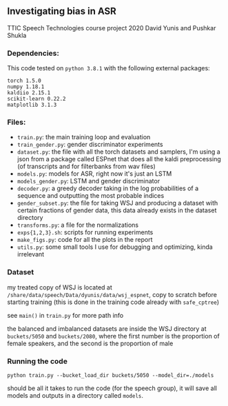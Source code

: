## Investigating bias in ASR

TTIC Speech Technologies course project 2020
David Yunis and Pushkar Shukla

### Dependencies:
This code tested on `python 3.8.1` with the following external packages:
```
torch 1.5.0
numpy 1.18.1
kaldiio 2.15.1
scikit-learn 0.22.2
matplotlib 3.1.3
```

### Files:
- `train.py`: the main training loop and evaluation
- `train_gender.py`: gender discriminator experiments
- `dataset.py`: the file with all the torch datasets and samplers, I'm using 
  a json from a package called ESPnet that does all the kaldi preprocessing (of
  transcripts and for filterbanks from wav files)
- `models.py`: models for ASR, right now it's just an LSTM
- `models_gender.py`: LSTM and gender discriminator
- `decoder.py`: a greedy decoder taking in the log probabilities of a sequence
  and outputting the most probable indices
- `gender_subset.py`: the file for taking WSJ and producing a dataset with 
  certain fractions of gender data, this data already exists in the dataset
  directory
- `transforms.py`: a file for the normalizations
- `exps{1,2,3}.sh`: scripts for running experiments
- `make_figs.py`: code for all the plots in the report
- `utils.py`: some small tools I use for debugging and optimizing, kinda 
  irrelevant

### Dataset
my treated copy of WSJ is located at `/share/data/speech/Data/dyunis/data/wsj_espnet`,
copy to scratch before starting training (this is done in the training code 
already with `safe_cptree`)

see `main()` in `train.py` for more path info

the balanced and imbalanced datasets are inside the WSJ directory at 
`buckets/5050` and `buckets/2080`, where the first number is 
the proportion of female speakers, and the second is the proportion of male

### Running the code

```
python train.py --bucket_load_dir buckets/5050 --model_dir=./models
```
should be all it takes to run the code (for the speech group), it will save 
all models and outputs in a directory called `models`.
